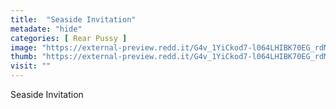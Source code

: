 ```yaml
---
title:  "Seaside Invitation"
metadate: "hide"
categories: [ Rear Pussy ]
image: "https://external-preview.redd.it/G4v_1YiCkod7-l064LHIBK70EG_rdMI8CpJHGf5uQnI.jpg?auto=webp&s=c71eca3711d22d589931cc893f3857d2496894de"
thumb: "https://external-preview.redd.it/G4v_1YiCkod7-l064LHIBK70EG_rdMI8CpJHGf5uQnI.jpg?width=960&crop=smart&auto=webp&s=94a952541dadeac6cd6b7c34f3243bdf4c3efc34"
visit: ""
---
```

Seaside Invitation
